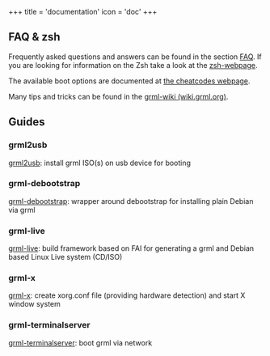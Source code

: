 +++
title = 'documentation'
icon = 'doc'
+++

## FAQ & zsh

Frequently asked questions and answers can be found in the section <a href="/faq/">FAQ</a>.
If you are looking for information on the Zsh take a look at the <a href="/zsh/">zsh-webpage</a>.

The available boot options are documented at <a href="/cheatcodes/">the cheatcodes webpage</a>.

Many tips and tricks can be found in the <a href="https://wiki.grml.org/">grml-wiki (wiki.grml.org)</a>.

## Guides

### grml2usb

<a href="/grml2usb/">grml2usb</a>: install grml ISO(s) on usb device for booting

### grml-debootstrap

<a href="/grml-debootstrap/">grml-debootstrap</a>: wrapper around debootstrap for installing plain Debian via grml

### grml-live

<a href="/grml-live/">grml-live</a>: build framework based on FAI for generating a grml and Debian based Linux Live system (CD/ISO)

### grml-x

<a href="/grml-x/">grml-x</a>: create xorg.conf file (providing hardware detection) and start X window system

### grml-terminalserver

<a href="/terminalserver/">grml-terminalserver</a>: boot grml via network
